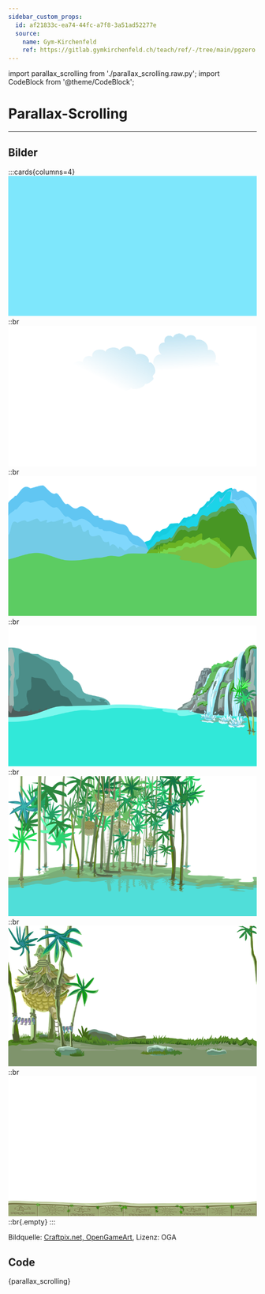 ```yaml
---
sidebar_custom_props:
  id: af21833c-ea74-44fc-a7f8-3a51ad52277e
  source:
    name: Gym-Kirchenfeld
    ref: https://gitlab.gymkirchenfeld.ch/teach/ref/-/tree/main/pgzero
---
```


import parallax_scrolling from './parallax_scrolling.raw.py';
import CodeBlock from '@theme/CodeBlock';


# Parallax-Scrolling
---

## Bilder

:::cards{columns=4}
![](./images/hintergrund0.png)
::br
![](./images/hintergrund1.png)
::br
![](./images/hintergrund2.png)
::br
![](./images/hintergrund3.png)
::br
![](./images/hintergrund4.png)
::br
![](./images/hintergrund5.png)
::br
![](./images/hintergrund6.png)
::br{.empty}
:::

Bildquelle: [Craftpix.net, OpenGameArt][1], Lizenz: OGA

## Code

<CodeBlock language='python'>
{parallax_scrolling}
</CodeBlock>

[1]: https://opengameart.org/content/fairy-tale-2d-backgrounds
